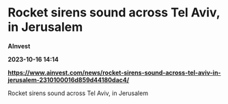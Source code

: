 # Rocket sirens sound across Tel Aviv, in Jerusalem
**AInvest**

**2023-10-16 14:14**

**https://www.ainvest.com/news/rocket-sirens-sound-across-tel-aviv-in-jerusalem-2310100016d859d44180dac4/**

Rocket sirens sound across Tel Aviv, in Jerusalem